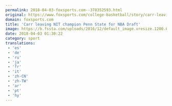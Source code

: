 ```yaml
---
permalink: 2018-04-03-foxsports.com--378352593.html
original: https://www.foxsports.com/college-basketball/story/carr-leaving-nit-champion-penn-state-for-nba-draft-040218
domain: foxsports.com
title: 'Carr leaving NIT champion Penn State for NBA Draft'
image: https://b.fssta.com/uploads/2016/12/default_image.vresize.1200.630.high.0.png
date: 2018-04-03 01:30:22
category: sport
translations: 
 - 'es'
 - 'de'
 - 'ru'
 - 'ja'
 - 'fr'
 - 'it'
 - 'zh-CN'
 - 'zh-TW'
 - 'ar'
 - 'pt'
 - 'hy'
---
```


